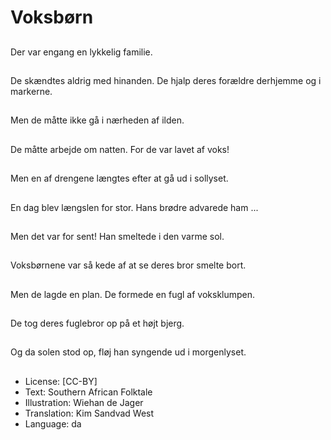 # Voksbørn

##
Der var engang en lykkelig familie.

##
De skændtes aldrig med hinanden. De hjalp deres forældre derhjemme og i markerne.

##
Men de måtte ikke gå i nærheden af ilden.

##
De måtte arbejde om natten. For de var lavet af voks!

##
Men en af drengene længtes efter at gå ud i sollyset.

##
En dag blev længslen for stor. Hans brødre advarede ham ...

##
Men det var for sent! Han smeltede i den varme sol.

##
Voksbørnene var så kede af at se deres bror smelte bort.

##
Men de lagde en plan. De formede en fugl af voksklumpen.

##
De tog deres fuglebror op på et højt bjerg.

##
Og da solen stod op, fløj han syngende ud i morgenlyset.

##
* License: [CC-BY]
* Text: Southern African Folktale
* Illustration: Wiehan de Jager
* Translation: Kim Sandvad West
* Language: da

